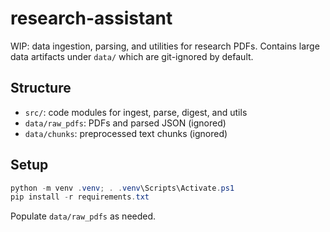 # research-assistant

WIP: data ingestion, parsing, and utilities for research PDFs. Contains large data artifacts under `data/` which are git-ignored by default.

## Structure

- `src/`: code modules for ingest, parse, digest, and utils
- `data/raw_pdfs`: PDFs and parsed JSON (ignored)
- `data/chunks`: preprocessed text chunks (ignored)

## Setup

```powershell
python -m venv .venv; . .venv\Scripts\Activate.ps1
pip install -r requirements.txt
```

Populate `data/raw_pdfs` as needed.
